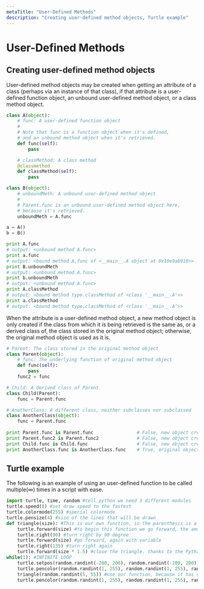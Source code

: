 ```yaml
---
metaTitle: "User-Defined Methods"
description: "Creating user-defined method objects, Turtle example"
---
```


# User-Defined Methods




## Creating user-defined method objects


User-defined method objects may be created when getting an attribute of a class (perhaps via an instance of that class), if that attribute is a user-defined function object, an unbound user-defined method object, or a class method object.

```py
class A(object):
    # func: A user-defined function object
    #
    # Note that func is a function object when it's defined,
    # and an unbound method object when it's retrieved.
    def func(self): 
        pass

    # classMethod: A class method
    @classmethod
    def classMethod(self):
        pass

class B(object):
    # unboundMeth: A unbound user-defined method object
    #
    # Parent.func is an unbound user-defined method object here,
    # because it's retrieved.
    unboundMeth = A.func

a = A()
b = B()

print A.func
# output: <unbound method A.func>
print a.func
# output: <bound method A.func of <__main__.A object at 0x10e9ab910>>
print B.unboundMeth
# output: <unbound method A.func>
print b.unboundMeth
# output: <unbound method A.func>
print A.classMethod
# output: <bound method type.classMethod of <class '__main__.A'>>
print a.classMethod
# output: <bound method type.classMethod of <class '__main__.A'>>

```

When the attribute is a user-defined method object, a new method object is only created if the class from which it is being retrieved is the same as, or a derived class of, the class stored in the original method object; otherwise, the original method object is used as it is.

```py
# Parent: The class stored in the original method object
class Parent(object):
    # func: The underlying function of original method object
    def func(self): 
        pass
    func2 = func

# Child: A derived class of Parent
class Child(Parent):
    func = Parent.func

# AnotherClass: A different class, neither subclasses nor subclassed
class AnotherClass(object):
    func = Parent.func
    
print Parent.func is Parent.func                # False, new object created
print Parent.func2 is Parent.func2              # False, new object created
print Child.func is Child.func                  # False, new object created
print AnotherClass.func is AnotherClass.func    # True, original object used

```



## Turtle example


The following is an example of using an user-defined function to be called multiple(∞) times in a script with ease.

```py
import turtle, time, random #tell python we need 3 different modules
turtle.speed(0) #set draw speed to the fastest 
turtle.colormode(255) #special colormode
turtle.pensize(4) #size of the lines that will be drawn
def triangle(size): #This is our own function, in the parenthesis is a variable we have defined that will be used in THIS FUNCTION ONLY. This fucntion creates a right triangle
    turtle.forward(size) #to begin this function we go forward, the amount to go forward by is the variable size
    turtle.right(90) #turn right by 90 degree
    turtle.forward(size) #go forward, again with variable
    turtle.right(135) #turn right again
    turtle.forward(size * 1.5) #close the triangle. thanks to the Pythagorean theorem we know that this line must be 1.5 times longer than the other two(if they are equal)
while(1): #INFINITE LOOP
    turtle.setpos(random.randint(-200, 200), random.randint(-200, 200)) #set the draw point to a random (x,y) position
    turtle.pencolor(random.randint(1, 255), random.randint(1, 255), random.randint(1, 255)) #randomize the RGB color
    triangle(random.randint(5, 55)) #use our function, because it has only one variable we can simply put a value in the parenthesis. The value that will be sent will be random between 5 - 55, end the end it really just changes ow big the triangle is.
    turtle.pencolor(random.randint(1, 255), random.randint(1, 255), random.randint(1, 255)) #randomize color again

```

